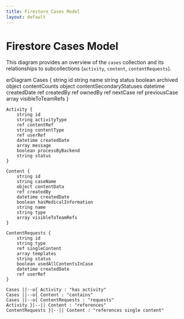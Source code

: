 ```yaml
---
title: Firestore Cases Model
layout: default
---
```


# Firestore Cases Model

This diagram provides an overview of the `cases` collection and its relationships to subcollections (`activity`, `content`, `contentRequests`).

<div class="mermaid">
erDiagram
    Cases {
        string id
        string name
        string status
        boolean archived
        object contentCounts
        object contentSecondaryStatuses
        datetime createdDate
        ref createdBy
        ref ownedBy
        ref nextCase
        ref previousCase
        array visibleToTeamRefs
    }

    Activity {
        string id
        string activityType
        ref contentRef
        string contentType
        ref userRef
        datetime createdDate
        array message
        boolean processByBackend
        string status
    }

    Content {
        string id
        string caseName
        object contentData
        ref createdBy
        datetime createdDate
        boolean hasMedicalInformation
        string name
        string type
        array visibleToTeamRefs
    }

    ContentRequests {
        string id
        string type
        ref singleContent
        array templates
        string status
        boolean usedAllContentsInCase
        datetime createdDate
        ref userRef
    }

    Cases ||--o{ Activity : "has activity"
    Cases ||--o{ Content : "contains"
    Cases ||--o{ ContentRequests : "requests"
    Activity }|--|| Content : "references"
    ContentRequests }|--|| Content : "references single content"
</div>
